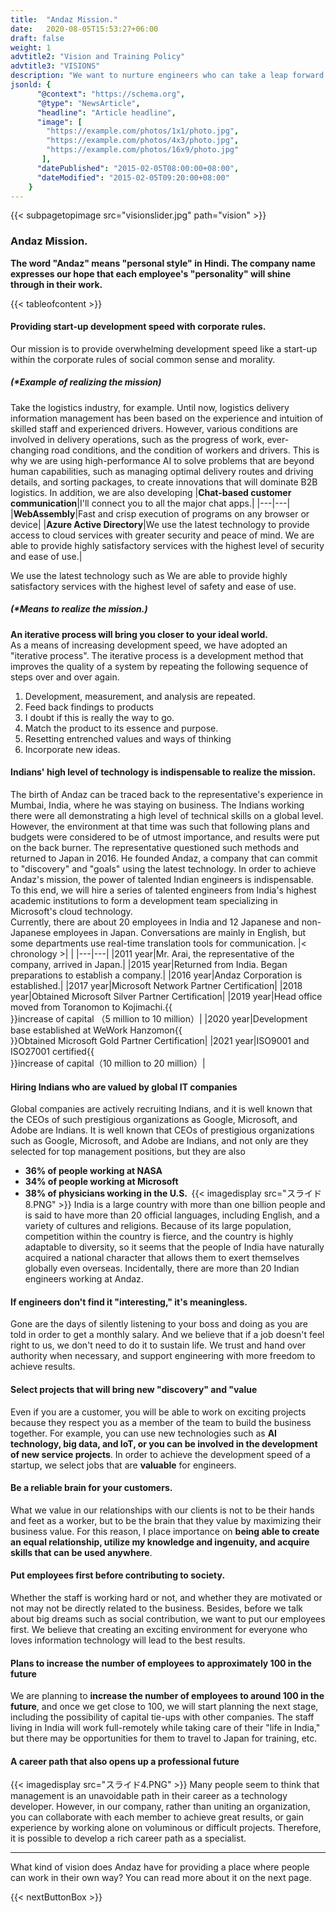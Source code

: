 ```yaml
---
title:  "Andaz Mission."
date:   2020-08-05T15:53:27+06:00
draft: false
weight: 1
advtitle2: "Vision and Training Policy"
advtitle3: "VISIONS"
description: "We want to nurture engineers who can take a leap forward in the industry with modern management techniques. Andaz has been combining IT technologies from around the world to face the challenges faced by companies in Japan and India. We would like to share with you our vision and training policy, which is the foundation of our company."
jsonld: {
      "@context": "https://schema.org",
      "@type": "NewsArticle",
      "headline": "Article headline",
      "image": [
        "https://example.com/photos/1x1/photo.jpg",
        "https://example.com/photos/4x3/photo.jpg",
        "https://example.com/photos/16x9/photo.jpg"
       ],
      "datePublished": "2015-02-05T08:00:00+08:00",
      "dateModified": "2015-02-05T09:20:00+08:00"
    }
---
```

{{< subpagetopimage src="visionslider.jpg" path="vision" >}}
### Andaz Mission.
**The word "Andaz" means "personal style" in Hindi. The company name expresses our hope that each employee's "personality" will shine through in their work.**

{{< tableofcontent >}}

#### Providing start-up development speed with corporate rules.
Our mission is to provide overwhelming development speed like a start-up within the corporate rules of social common sense and morality.
##### (*Example of realizing the mission)
Take the logistics industry, for example. Until now, logistics delivery information management has been based on the experience and intuition of skilled staff and experienced drivers. However, various conditions are involved in delivery operations, such as the progress of work, ever-changing road conditions, and the condition of workers and drivers. This is why we are using high-performance AI to solve problems that are beyond human capabilities, such as managing optimal delivery routes and driving details, and sorting packages, to create innovations that will dominate B2B logistics. In addition, we are also developing
|**Chat-based customer communication**|I'll connect you to all the major chat apps.|
|---|---|
|**WebAssembly**|Fast and crisp execution of programs on any browser or device|
|**Azure Active Directory**|We use the latest technology to provide access to cloud services with greater security and peace of mind. We are able to provide highly satisfactory services with the highest level of security and ease of use.|
 
We use the latest technology such as We are able to provide highly satisfactory services with the highest level of safety and ease of use.

##### (*Means to realize the mission.)
**An iterative process will bring you closer to your ideal world.**    
As a means of increasing development speed, we have adopted an "iterative process". The iterative process is a development method that improves the quality of a system by repeating the following sequence of steps over and over again.

1. Development, measurement, and analysis are repeated.
2. Feed back findings to products
3. I doubt if this is really the way to go.
4. Match the product to its essence and purpose.
5. Resetting entrenched values and ways of thinking
6. Incorporate new ideas.

#### Indians' high level of technology is indispensable to realize the mission.
The birth of Andaz can be traced back to the representative's experience in Mumbai, India, where he was staying on business. The Indians working there were all demonstrating a high level of technical skills on a global level. However, the environment at that time was such that following plans and budgets were considered to be of utmost importance, and results were put on the back burner. The representative questioned such methods and returned to Japan in 2016. He founded Andaz, a company that can commit to "discovery" and "goals" using the latest technology. In order to achieve Andaz's mission, the power of talented Indian engineers is indispensable. To this end, we will hire a series of talented engineers from India's highest academic institutions to form a development team specializing in Microsoft's cloud technology.    
Currently, there are about 20 employees in India and 12 Japanese and non-Japanese employees in Japan. Conversations are mainly in English, but some departments use real-time translation tools for communication.
|< chronology >| |
|---|---|
|2011 year|Mr. Arai, the representative of the company, arrived in Japan.|
|2015 year|Returned from India. Began preparations to establish a company.|
|2016 year|Andaz Corporation is established.|
|2017 year|Microsoft Network Partner Certification|
|2018 year|Obtained Microsoft Silver Partner Certification|
|2019 year|Head office moved from Toranomon to Kojimachi.{{<br>}}increase of capital （5 million to 10 million）|
|2020 year|Development base established at WeWork Hanzomon{{<br>}}Obtained Microsoft Gold Partner Certification|
|2021 year|ISO9001 and ISO27001 certified{{<br>}}increase of capital（10 million to 20 million）|

#### Hiring Indians who are valued by global IT companies
Global companies are actively recruiting Indians, and it is well known that the CEOs of such prestigious organizations as Google, Microsoft, and Adobe are Indians. It is well known that CEOs of prestigious organizations such as Google, Microsoft, and Adobe are Indians, and not only are they selected for top management positions, but they are also
- **36% of people working at NASA**  
- **34% of people working at Microsoft** 
- **38% of physicians working in the U.S.** 
{{< imagedisplay  src="スライド8.PNG"  >}}
India is a large country with more than one billion people and is said to have more than 20 official languages, including English, and a variety of cultures and religions. Because of its large population, competition within the country is fierce, and the country is highly adaptable to diversity, so it seems that the people of India have naturally acquired a national character that allows them to exert themselves globally even overseas. Incidentally, there are more than 20 Indian engineers working at Andaz.

#### If engineers don't find it "interesting," it's meaningless.
Gone are the days of silently listening to your boss and doing as you are told in order to get a monthly salary. And we believe that if a job doesn't feel right to us, we don't need to do it to sustain life. We trust and hand over authority when necessary, and support engineering with more freedom to achieve results.

####  Select projects that will bring new "discovery" and "value
Even if you are a customer, you will be able to work on exciting projects because they respect you as a member of the team to build the business together. For example, you can use new technologies such as **AI technology, big data, and IoT, or you can be involved in the development of new service projects**. In order to achieve the development speed of a startup, we select jobs that are **valuable** for engineers.  

#### Be a reliable brain for your customers.
What we value in our relationships with our clients is not to be their hands and feet as a worker, but to be the brain that they value by maximizing their business value. For this reason, I place importance on **being able to create an equal relationship, utilize my knowledge and ingenuity, and acquire skills that can be used anywhere**.

#### Put employees first before contributing to society.
Whether the staff is working hard or not, and whether they are motivated or not may not be directly related to the business. Besides, before we talk about big dreams such as social contribution, we want to put our employees first. We believe that creating an exciting environment for everyone who loves information technology will lead to the best results.

#### Plans to increase the number of employees to approximately 100 in the future
We are planning to **increase the number of employees to around 100 in the future**, and once we get close to 100, we will start planning the next stage, including the possibility of capital tie-ups with other companies. The staff living in India will work full-remotely while taking care of their "life in India," but there may be opportunities for them to travel to Japan for training, etc.

#### A career path that also opens up a professional future
{{< imagedisplay  src="スライド4.PNG"  >}}
Many people seem to think that management is an unavoidable path in their career as a technology developer. However, in our company, rather than uniting an organization, you can collaborate with each member to achieve great results, or gain experience by working alone on voluminous or difficult projects. Therefore, it is possible to develop a rich career path as a specialist.

---

What kind of vision does Andaz have for providing a place where people can work in their own way? You can read more about it on the next page.

{{< nextButtonBox >}}
